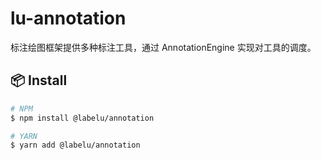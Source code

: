 # lu-annotation

标注绘图框架提供多种标注工具，通过 AnnotationEngine 实现对工具的调度。

## 📦 Install

```bash
# NPM
$ npm install @labelu/annotation

# YARN
$ yarn add @labelu/annotation
```
